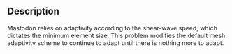 ## Description
Mastodon relies on adaptivity according to the shear-wave speed, which dictates the minimum element size. This problem
modifies the default mesh adaptivity scheme to continue to adapt until there is nothing more to adapt.
